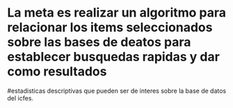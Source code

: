 # La meta es realizar un algoritmo para relacionar los items seleccionados sobre las bases de deatos para  establecer busquedas rapidas y dar como resultados
#estadisticas descriptivas que pueden ser de interes sobre la base de datos del icfes.
